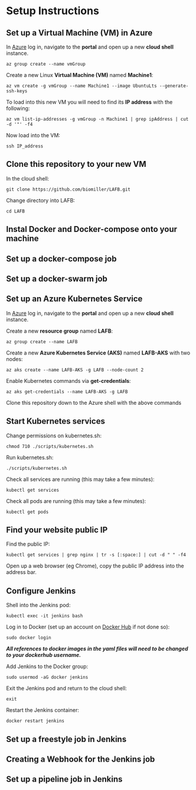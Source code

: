 # Setup Instructions

## Set up a Virtual Machine (VM) in Azure

In [Azure](https://azure.microsoft.com/en-gb/) log in, navigate to the **portal** and open up a new **cloud shell** instance. 

`az group create --name vmGroup`

Create a new Linux **Virtual Machine (VM)** named **Machine1**:

`az vm create -g vmGroup --name Machine1 --image UbuntuLts --generate-ssh-keys`

To load into this new VM you will need to find its **IP address** with the following:

`az vm list-ip-addresses -g vmGroup -n Machine1 | grep ipAddress | cut -d '"' -f4 `

Now load into the VM:

`ssh IP_address`

## Clone this repository to your new VM 

In the cloud shell:

`git clone https://github.com/biomiller/LAFB.git`

Change directory into LAFB:

`cd LAFB`

## Instal Docker and Docker-compose onto your machine

## Set up a docker-compose job

## Set up a docker-swarm job

## Set up an Azure Kubernetes Service

In [Azure](https://azure.microsoft.com/en-gb/) log in, navigate to the **portal** and open up a new **cloud shell** instance. 

Create a new **resource group** named **LAFB**:

`az group create --name LAFB`

Create a new **Azure Kubernetes Service (AKS)** named **LAFB-AKS** with two nodes:

`az aks create --name LAFB-AKS -g LAFB --node-count 2`

Enable Kubernetes commands via **get-credentials**:

`az aks get-credentials --name LAFB-AKS -g LAFB`

Clone this repository down to the Azure shell with the above commands

## Start Kubernetes services

Change permissions on kubernetes.sh:

`chmod 710 ./scripts/kubernetes.sh`

Run kubernetes.sh:

`./scripts/kubernetes.sh`

Check all services are running (this may take a few minutes):

`kubectl get services`

Check all pods are running (this may take a few minutes):

`kubectl get pods`

## Find your website public IP

Find the public IP:

`kubectl get services | grep nginx | tr -s [:space:] | cut -d " " -f4`

Open up a web browser (eg Chrome), copy the public IP address into the address bar.

## Configure Jenkins

Shell into the Jenkins pod:

`kubectl exec -it jenkins bash`

Log in to Docker (set up an account on [Docker Hub](https://hub.docker.com/) if not done so):

`sudo docker login`

**_All references to docker images in the yaml files will need to be changed to your dockerhub username._**

Add Jenkins to the Docker group:

`sudo usermod -aG docker jenkins`

Exit the Jenkins pod and return to the cloud shell:

`exit`

Restart the Jenkins container:

`docker restart jenkins`

## Set up a freestyle job in Jenkins

## Creating a Webhook for the Jenkins job

## Set up a pipeline job in Jenkins
